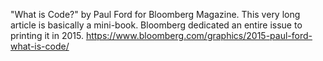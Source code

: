 

"What is Code?" by Paul Ford for Bloomberg Magazine. This very long article is basically a mini-book. Bloomberg dedicated an entire issue to printing it in 2015.
https://www.bloomberg.com/graphics/2015-paul-ford-what-is-code/




